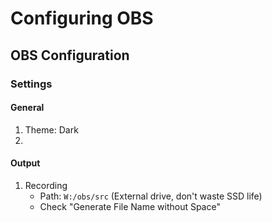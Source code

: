 # Configuring OBS

## OBS Configuration

### Settings

#### General

1. Theme: Dark
2. 

#### Output

1. Recording
	* Path: `W:/obs/src` (External drive, don't waste SSD life)
	* Check "Generate File Name without Space"
	